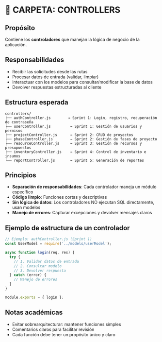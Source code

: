 # 📁 CARPETA: CONTROLLERS

## Propósito
Contiene los **controladores** que manejan la lógica de negocio de la aplicación.

## Responsabilidades
- Recibir las solicitudes desde las rutas
- Procesar datos de entrada (validar, limpiar)
- Interactuar con los modelos para consultar/modificar la base de datos
- Devolver respuestas estructuradas al cliente

## Estructura esperada
```
controllers/
├── authController.js        → Sprint 1: Login, registro, recuperación de contraseña
├── userController.js         → Sprint 1: Gestión de usuarios y permisos
├── projectController.js      → Sprint 2: CRUD de proyectos
├── phaseController.js        → Sprint 2: Gestión de fases de proyecto
├── resourceController.js     → Sprint 3: Gestión de recursos y presupuestos
├── inventoryController.js    → Sprint 4: Control de inventario e insumos
└── reportController.js       → Sprint 5: Generación de reportes
```

## Principios
- **Separación de responsabilidades**: Cada controlador maneja un módulo específico
- **Código limpio**: Funciones cortas y descriptivas
- **Sin lógica de datos**: Los controladores NO ejecutan SQL directamente, usan modelos
- **Manejo de errores**: Capturar excepciones y devolver mensajes claros

## Ejemplo de estructura de un controlador
```javascript
// Ejemplo: authController.js (Sprint 1)
const UserModel = require('../models/userModel');

async function login(req, res) {
  try {
    // 1. Validar datos de entrada
    // 2. Consultar modelo
    // 3. Devolver respuesta
  } catch (error) {
    // Manejo de errores
  }
}

module.exports = { login };
```

## Notas académicas
- Evitar sobrearquitecturar: mantener funciones simples
- Comentarios claros para facilitar revisión
- Cada función debe tener un propósito único y claro
